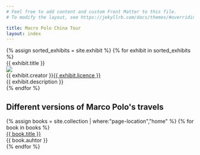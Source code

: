 ```yaml
---
# Feel free to add content and custom Front Matter to this file.
# To modify the layout, see https://jekyllrb.com/docs/themes/#overriding-theme-defaults

title: Macro Polo China Tour
layout: index
---
```



<div id = "macro">
   {% assign sorted_exhibits = site.exhibit %} 
   {% for exhibit in sorted_exhibits %}
    <div class="item">
    <div class="title">{{ exhibit.title }}</div>
      <div class="image"><img src="{{ exhibit.image-url}}"/></div>
      <div class="info">
        <div class="creator">
          <span class="author">{{ exhibit.creator }}</span><a class="licence" href="{{ exhibit.licence-url }}">{{ exhibit.licence }}</a>
        </div>
        <div class="desc">{{ exhibit.description }}</div>
      </div>
    </div>
{% endfor %}
</div>


<div class="home-books">
<h2>Different versions of Marco Polo's travels</h2>
{% assign books = site.collection | where:"page-location","home" %}
{% for book in books %}
  <div class="item">
    <div class="title"> <a href="{{ book.url }}">{{ book.title }}</a></div>
    <div class="author">{{ book.auhtor }}</div>
  </div>
{% endfor %}
</div>
 